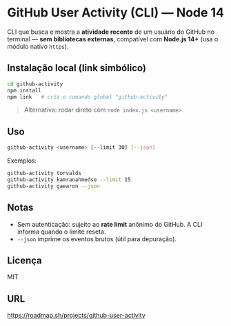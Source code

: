 # GitHub User Activity (CLI) — Node 14

CLI que busca e mostra a **atividade recente** de um usuário do GitHub no terminal — **sem bibliotecas externas**, compatível com **Node.js 14+** (usa o módulo nativo `https`).

## Instalação local (link simbólico)
```bash
cd github-activity
npm install
npm link   # cria o comando global "github-activity"
```

> Alternativa: rodar direto com `node index.js <username>`

## Uso
```bash
github-activity <username> [--limit 30] [--json]
```

Exemplos:
```bash
github-activity torvalds
github-activity kamranahmedse --limit 15
github-activity gaearon --json
```

## Notas
- Sem autenticação: sujeito ao **rate limit** anônimo do GitHub. A CLI informa quando o limite reseta.
- `--json` imprime os eventos brutos (útil para depuração).

## Licença
MIT

## URL 
https://roadmap.sh/projects/github-user-activity